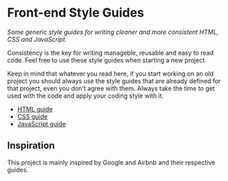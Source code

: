 # Front-end Style Guides

*Some generic style guides for writing cleaner and more consistent HTML, CSS and JavaScript.*

Consistency is the key for writing manageble, reusable and easy to read code. Feel free to use these style guides when starting a new project.

Keep in mind that whatever you read here, if you start working on an old project you should
always use the style guides that are already defined for that project,
even you don't agree with them. Always take the time to get used with the code 
and apply your coding style with it.

  - [HTML guide](https://github.com/ishristov/styleguides/tree/master/htmlguide)
  - [CSS guide](https://github.com/ishristov/styleguides/tree/master/cssguide)
  - [JavaScript guide](https://github.com/ishristov/styleguides/tree/master/javascriptguide)

## Inspiration

This project is mainly inspired by Google and Airbnb and their respective guides.
